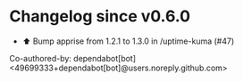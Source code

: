 # Changelog since v0.6.0
- ⬆️ Bump apprise from 1.2.1 to 1.3.0 in /uptime-kuma (#47)

Co-authored-by: dependabot[bot] <49699333+dependabot[bot]@users.noreply.github.com> 
